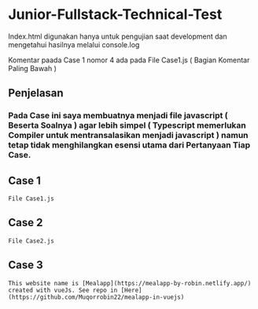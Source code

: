 # Junior-Fullstack-Technical-Test

Index.html digunakan hanya untuk pengujian saat development dan mengetahui hasilnya melalui console.log

Komentar paada Case 1 nomor 4 ada pada File Case1.js ( Bagian Komentar Paling Bawah )

## Penjelasan

### Pada Case ini saya membuatnya menjadi file javascript ( Beserta Soalnya ) agar lebih simpel ( Typescript memerlukan Compiler untuk mentransalasikan menjadi javascript ) namun tetap tidak menghilangkan esensi utama dari Pertanyaan Tiap Case.

## Case 1

```
File Case1.js
```

## Case 2

```
File Case2.js
```

## Case 3

```
This website name is [Mealapp](https://mealapp-by-robin.netlify.app/) created with vueJs. See repo in [Here](https://github.com/Muqorrobin22/mealapp-in-vuejs)
```

